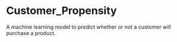 # Customer_Propensity
A machine learning model to predict whether or not a customer will purchase a product.
